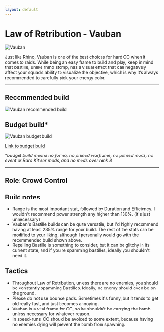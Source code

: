 ```yaml
---
layout: default
---
```

# Law of Retribution - Vauban

![Vauban](http://i.imgur.com/yLM0qPT.png)

Just like Rhino, Vauban is one of the best choices for hard CC when it comes to raids. While being an easy frame to build and play, keep in mind that bastille, unlike rhino stomp, has a visual effect that can negatively affect your squad’s ability to visualize the objective, which is why it’s always recommended to carefully pick your energy color.

* * *

## Recommended build

![Vauban recommended build](http://i.imgur.com/fLY9ybb.png)

## Budget build*

![Vauban budget build](http://i.imgur.com/uXPQTXi.png)

[Link to budget build](http://warframe-builder.com/Warframes/Builder/Vauban/t_30_0300020030_4-4-5-5-7-5-6-5-5-7-1-5-14-2-5-34-8-5-46-3-5-57-0-5-552-6-3_57-15-7-5-14-9-46-11-4-9-6-6-552-5-5-9-34-14-f-f_0/en/1-0-20/111626/0)

*_budget build means no forma, no primed warframe, no primed mods, no event or Baro Kit'eer mods, and no mods over rank 8_

* * *

## Role: Crowd Control

## Build notes

* Range is the most important stat, followed by Duration and Efficiency. I wouldn't recommend power strength any higher than 130%. (it's just unnecessary)
* Vauban's Bastille builds can be quite versatile, but I'd highly recommend having at least 235% range for your build. The rest of the stats can be modified to your liking, although I personally would go with the recommended build shown above.
* Repelling Bastille is something to consider, but it can be glitchy in its current state, and if you're spamming bastilles, ideally you shouldn't need it.

## Tactics

* Throughout Law of Retribution, unless there are no enemies, you should be constantly spamming Bastilles. Ideally, no enemy should even be on the ground.
* Please do not use bounce pads. Sometimes it's funny, but it tends to get old really fast, and just becomes annoying.
* Vauban is a vital frame for CC, so he shouldn't be carrying the bomb unless necessary for whatever reason.
* In speed-runs, CC should be avoided to some extent, because having no enemies dying will prevent the bomb from spawning.
